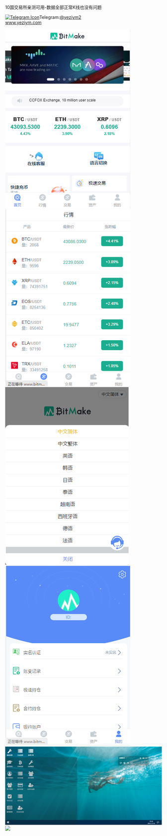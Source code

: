 10国交易所亲测可用-数据全部正常K线也没有问题<p dir="auto"><a target="_blank" rel="noopener noreferrer nofollow" href="https://camo.githubusercontent.com/d614d90677fbc2e34c7c62ebc68c82379d87a57c4beaf05af65fec7ba6b72e36/68747470733a2f2f63646e2d69636f6e732d706e672e666c617469636f6e2e636f6d2f3531322f323131312f323131313634362e706e67"><img src="https://camo.githubusercontent.com/d614d90677fbc2e34c7c62ebc68c82379d87a57c4beaf05af65fec7ba6b72e36/68747470733a2f2f63646e2d69636f6e732d706e672e666c617469636f6e2e636f6d2f3531322f323131312f323131313634362e706e67" alt="Telegram Icon" style="width: 16px; max-width: 100%;" data-canonical-src="https://cdn-icons-png.flaticon.com/512/2111/2111646.png"></a>Telegram:<a href="https://t.me/yeziym2" rel="nofollow">@yeziym2</a><br><a href="https://www.yeziym.com/">www.yeziym.com</a></p><img src="https://github.com/yeziym/lDZFE6pGJ8/blob/main/erqP4.png"><img src="https://github.com/yeziym/lDZFE6pGJ8/blob/main/GSfGO.png"><img src="https://github.com/yeziym/lDZFE6pGJ8/blob/main/0ssF6.png"><img src="https://github.com/yeziym/lDZFE6pGJ8/blob/main/QsgBB.png"><img src="https://github.com/yeziym/lDZFE6pGJ8/blob/main/GItFx.png"><img src="https://github.com/yeziym/lDZFE6pGJ8/blob/main/Nueyg.png">